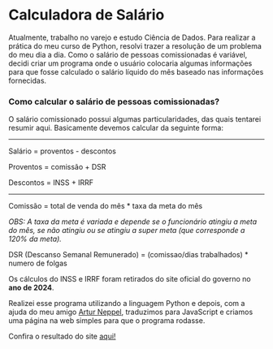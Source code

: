 # Calculadora de Salário

Atualmente, trabalho no varejo e estudo Ciência de Dados. Para realizar a prática do meu curso de Python, resolvi trazer a resolução de um problema do meu dia a dia. Como o salário de pessoas comissionadas é variável, decidi criar um programa onde o usuário colocaria algumas informações para que fosse calculado o salário líquido do mês baseado nas informações fornecidas.

### **Como calcular o salário de pessoas comissionadas?**

O salário comissionado possui algumas particularidades, das quais tentarei resumir aqui. Basicamente devemos calcular da seguinte forma:

---

Salário = proventos - descontos

Proventos = comissão + DSR

Descontos = INSS + IRRF

---

Comissão = total de venda do mês * taxa da meta do mês

*OBS: A taxa da meta é variada e depende se o funcionário atingiu a meta do mês, se não atingiu ou se atingiu a super meta (que corresponde a 120% da meta).*

DSR (Descanso Semanal Remunerado) = (comissao/dias trabalhados) * numero de folgas

Os cálculos do INSS e IRRF foram retirados do site oficial do governo no **ano de 2024**.

Realizei esse programa utilizando a linguagem Python e depois, com a ajuda do meu amigo [Artur Neppel](https://github.com/arturneppel), traduzimos para JavaScript e criamos uma página na web simples para que o programa rodasse.

Confira o resultado do site [aqui!](https://thaistaguiar.github.io/Salario-Vendedor/)
